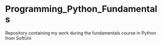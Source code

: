 # Programming_Python_Fundamentals
Repository containing my work during the fundamentals course in Python from SoftUni
